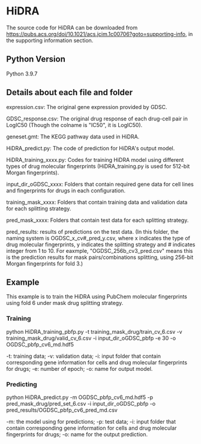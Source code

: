 # HiDRA

The source code for HiDRA can be downloaded from <https://pubs.acs.org/doi/10.1021/acs.jcim.1c00706?goto=supporting-info>, in the supporting information section.

## Python Version

Python 3.9.7

## Details about each file and folder

expression.csv: The original gene expression provided by GDSC.

GDSC_response.csv: The original drug response of each drug-cell pair in LogIC50 (Though the colname is "IC50", it is LogIC50).

geneset.gmt: The KEGG pathway data used in HiDRA.

HiDRA_predict.py: The code of prediction for HiDRA's output model.

HiDRA_training_xxxx.py: Codes for training HiDRA model using different types of drug molecular fingerprints (HiDRA_training.py is used for 512-bit Morgan fingerprints).

input_dir_oGDSC_xxxx: Folders that contain required gene data for cell lines and fingerprints for drugs in each configuration.

training_mask_xxxx: Folders that contain training data and validation data for each splitting strategy.

pred_mask_xxxx: Folders that contain test data for each splitting strategy.

pred_results: results of predictions on the test data. (In this folder, the naming system is OGDSC_x\_cv#\_pred_y.csv, where x indicates the type of drug molecular fingerprints, y indicates the splitting strategy and \# indicates integer from 1 to 10. For eaxmple, "OGDSC_256b_cv3_pred.csv" means this is the prediction results for mask pairs/combinations splitting, using 256-bit Morgan fingerprints for fold 3.)

## Example
This example is to train the HiDRA using PubChem molecular fingerprints using fold 6 under mask drug splitting strategy.
### Training

python HiDRA_training_pbfp.py -t training_mask_drug/train_cv_6.csv -v training_mask_drug/valid_cv_6.csv -i input_dir_oGDSC_pbfp -e 30 -o OGDSC_pbfp_cv6_md.hdf5

-t: training data; -v: validation data; -i: input folder that contain corresponding gene information for cells and drug molecular fingerprints for drugs; -e: number of epoch; -o: name for output model.

### Predicting
python HiDRA_predict.py -m OGDSC_pbfp_cv6_md.hdf5 -p pred_mask_drug/pred_set_6.csv -i input_dir_oGDSC_pbfp -o pred_results/OGDSC_pbfp_cv6_pred_md.csv

-m: the model using for predictions; -p: test data; -i: input folder that contain corresponding gene information for cells and drug molecular fingerprints for drugs; -o: name for the output prediction.

